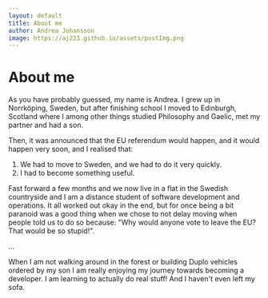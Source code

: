 ```yaml
---
layout: default
title: About me
author: Andrea Johansson
image: https://aj223.github.io/assets/postImg.png
---
```


# About me

As you have probably guessed, my name is Andrea. 
I grew up in Norrköping, Sweden, but after finishing school I moved to 
Edinburgh, Scotland where I among other things studied Philosophy and Gaelic, met my partner and had a son.

Then, it was announced that the EU referendum would happen, and it would happen very soon, and I realised that:

1. We had to move to Sweden, and we had to do it very quickly.
2. I had to become something useful.

Fast forward a few months and we now live in a flat in the Swedish countryside 
and I am a distance student of software development and operations.
It all worked out okay in the end, but for once being a bit paranoid was a good thing when we chose to not delay moving 
when people told us to do so because: "Why would anyone vote to leave the EU? That would be so stupid!".

... 

When I am not walking around in the forest or building Duplo vehicles ordered by my son 
I am really enjoying my journey towards becoming a developer. I am learning to actually do real stuff! And I haven't even left my sofa.


